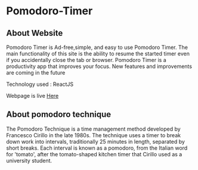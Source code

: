 # Pomodoro-Timer

## About Website
Pomodoro Timer is Ad-free,simple, and easy to use Pomodoro Timer. The main functionality of this site is the ability to resume the started timer even if you accidentally close the tab or browser. Pomodoro Timer is a productivity app that improves your focus. New features and improvements are coming in the future

Technology used : ReactJS

Webpage is live [Here](https://pomodoro-clock-timer.web.app)

## About pomodoro technique
The Pomodoro Technique is a time management method developed by Francesco Cirillo in the late 1980s. The technique uses a timer to break down work into intervals, traditionally 25 minutes in length, separated by short breaks. Each interval is known as a pomodoro, from the Italian word for 'tomato', after the tomato-shaped kitchen timer that Cirillo used as a university student.
